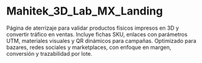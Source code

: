 # Mahitek_3D_Lab_MX_Landing
Página de aterrizaje para validar productos físicos impresos en 3D y convertir tráfico en ventas. Incluye fichas SKU, enlaces con parámetros UTM, materiales visuales y QR dinámicos para campañas. Optimizado para bazares, redes sociales y marketplaces, con enfoque en margen, conversión y trazabilidad por lote.
